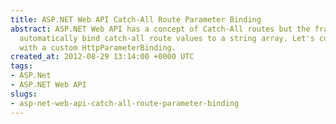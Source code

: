 ```yaml
---
title: ASP.NET Web API Catch-All Route Parameter Binding
abstract: ASP.NET Web API has a concept of Catch-All routes but the frameowk doesn't
  automatically bind catch-all route values to a string array. Let's customize it
  with a custom HttpParameterBinding.
created_at: 2012-08-29 13:14:00 +0000 UTC
tags:
- ASP.Net
- ASP.NET Web API
slugs:
- asp-net-web-api-catch-all-route-parameter-binding
---
```

